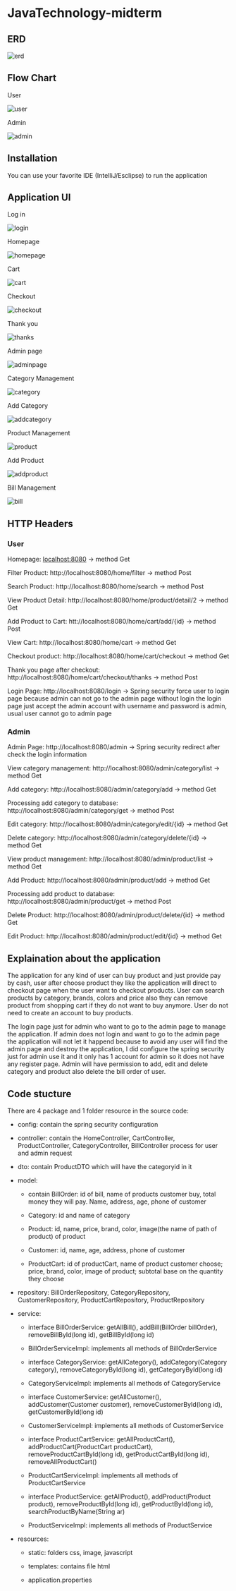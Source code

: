 # JavaTechnology-midterm
## ERD
![erd](https://user-images.githubusercontent.com/74971162/230759390-5cad6c94-b15d-4f07-8d52-3a676a422575.png)
## Flow Chart

User

![user](https://user-images.githubusercontent.com/74971162/230763190-5227235a-684d-448c-a5ca-e2e0d87bf13e.png)

Admin

![admin](https://user-images.githubusercontent.com/74971162/230764500-0744ede8-8663-472c-bf63-64df0f069e0e.png)


## Installation
You can use your favorite IDE (IntelliJ/Esclipse) to run the application

## Application UI
Log in

![login](https://user-images.githubusercontent.com/74971162/230759829-374e03dd-a730-415a-bad4-a5162a921ca0.png)

Homepage

![homepage](https://user-images.githubusercontent.com/74971162/230759759-50fb46a4-6460-4169-b515-6fe3751b5847.png)

Cart

![cart](https://user-images.githubusercontent.com/74971162/230759792-d2b76f03-2f4f-4c79-8ae1-1798d42f4ff1.png)

Checkout

![checkout](https://user-images.githubusercontent.com/74971162/230759802-32e236d4-2340-44f6-b646-69985439fee8.png)

Thank you 

![thanks](https://user-images.githubusercontent.com/74971162/230759809-7ab9a60d-cffa-4809-99a6-03689f1f178c.png)

Admin page

![adminpage](https://user-images.githubusercontent.com/74971162/230759820-3ae4d746-b644-420e-a409-756913c863b1.png)

Category Management

![category](https://user-images.githubusercontent.com/74971162/230759847-e0b1e8c3-e6b9-4db4-9b5a-b035eec3964f.png)

Add Category

![addcategory](https://user-images.githubusercontent.com/74971162/230759861-466b3d67-af6b-49ba-a512-e18bdccedac3.png)

Product Management

![product](https://user-images.githubusercontent.com/74971162/230759870-3af773aa-98d5-4506-a317-987ce0f7b2f0.png)

Add Product

![addproduct](https://user-images.githubusercontent.com/74971162/230759877-d4570bdd-347d-4270-a631-cc324163fa27.png)

Bill Management

![bill](https://user-images.githubusercontent.com/74971162/230759883-91c0cb5a-2c24-473e-8388-dc0340d854cc.png)

## HTTP Headers
### User
Homepage: [localhost:8080](http://localhost:8080/) -> method Get

Filter Product: http://localhost:8080/home/filter -> method Post

Search Product: http://localhost:8080/home/search -> method Post

View Product Detail: http://localhost:8080/home/product/detail/2 -> method Get

Add Product to Cart: htt://localhost:8080/home/cart/add/{id} -> method Post

View Cart: http://localhost:8080/home/cart -> method Get

Checkout product: http://localhost:8080/home/cart/checkout -> method Get

Thank you page after checkout: http://localhost:8080/home/cart/checkout/thanks -> method Post 

Login Page: http://localhost:8080/login -> Spring security force user to login page because admin can not go to the admin page without login the login page just accept the admin account with username and password is admin, usual user cannot go to admin page

### Admin
Admin Page: http://localhost:8080/admin -> Spring security redirect after check the login information

View category management: http://localhost:8080/admin/category/list -> method Get

Add category: http://localhost:8080/admin/category/add -> method Get

Processing add category to database: http://localhost:8080/admin/category/get -> method Post

Edit category: http://localhost:8080/admin/category/edit/{id} -> method Get

Delete category: http://localhost:8080/admin/category/delete/{id} -> method Get

View product management: http://localhost:8080/admin/product/list -> method Get

Add Product: http://localhost:8080/admin/product/add -> method Get

Processing add product to database: http://localhost:8080/admin/product/get -> method Post 

Delete Product: http://localhost:8080/admin/product/delete/{id} -> method Get

Edit Product: http://localhost:8080/admin/product/edit/{id} -> method Get

## Explaination about the application

The application for any kind of user can buy product and just provide pay by cash, user after choose product they like the application will direct to checkout page when the user want to checkout products. User can search products by category, brands, colors and price also they can remove product from shopping cart if they do not want to buy anymore. User do not need to create an account to buy products. 

The login page just for admin who want to go to the admin page to manage the application. If admin does not login and want to go to the admin page the application will not let it happend because to avoid any user will find the admin page and destroy the application, I did configure the spring security just for admin use it and it only has 1 account for admin so it does not have any register page. Admin will have permission to add, edit and delete category and product also delete the bill order of user.

## Code stucture 
There are 4 package and 1 folder resource in the source code:

  + config: contain the spring security configuration
 
  + controller: contain the HomeController, CartController, ProductController, CategoryController, BillController process for user and admin request
  
  + dto: contain ProductDTO which will have the categoryid in it 
  
  + model: 
  
      - contain BillOrder: id of bill, name of products customer buy, total money they will pay. Name, address, age, phone of customer  
      
      - Category: id and name of category
      
      - Product: id, name, price, brand, color, image(the name of path of product) of product
      
      - Customer: id, name, age, address, phone of customer
      
      - ProductCart: id of productCart, name of product customer choose; price, brand, color, image of product; subtotal base on the quantity they choose
      
  + repository: BillOrderRepository, CategoryRepository, CustomerRepository, ProductCartRepository, ProductRepository
  
  + service: 
 
      - interface BillOrderService: getAllBill(), addBill(BillOrder billOrder), removeBillById(long id), getBillById(long id)
      
      - BillOrderServiceImpl: implements all methods of BillOrderService
      
      - interface CategoryService: getAllCategory(), addCategory(Category category), removeCategoryById(long id), getCategoryById(long id)
      
      - CategoryServiceImpl: implements all methods of CategoryService
      
      - interface CustomerService: getAllCustomer(), addCustomer(Customer customer), removeCustomerById(long id), getCustomerById(long id)
      
      - CustomerServiceImpl: implements all methods of CustomerService
      
      - interface ProductCartService: getAllProductCart(), addProductCart(ProductCart productCart), removeProductCartById(long id), getProductCartById(long id),               removeAllProductCart()
      
      - ProductCartServiceImpl: implements all methods of ProductCartService
      
      - interface ProductService: getAllProduct(), addProduct(Product product), removeProductById(long id), getProductById(long id), searchProductByName(String ar)
      
      - ProductServiceImpl: implements all methods of ProductService
      
  + resources: 
 
      - static: folders css, image, javascript
      
      - templates: contains file html
      
      - application.properties








